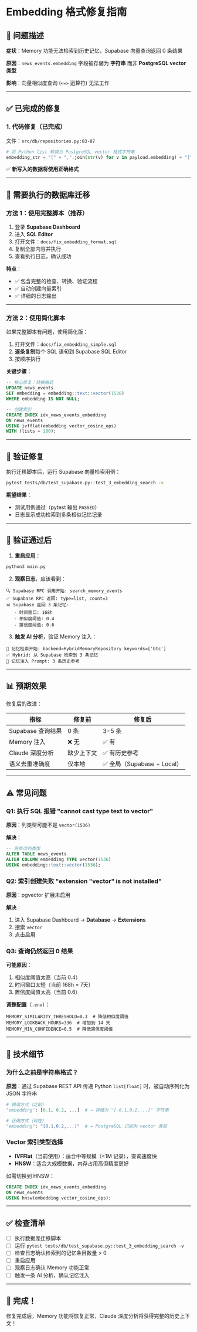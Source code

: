 # Embedding 格式修复指南

## 🎯 问题描述

**症状**：Memory 功能无法检索到历史记忆，Supabase 向量查询返回 0 条结果

**原因**：`news_events.embedding` 字段被存储为 **字符串** 而非 **PostgreSQL vector 类型**

**影响**：向量相似度查询 (`<=>` 运算符) 无法工作

---

## ✅ 已完成的修复

### 1. 代码修复（已完成）

文件：`src/db/repositories.py:83-87`

```python
# 将 Python list 转换为 PostgreSQL vector 格式字符串
embedding_str = "[" + ",".join(str(v) for v in payload.embedding) + "]"
```

✅ **新写入的数据将使用正确格式**

---

## 🔧 需要执行的数据库迁移

### 方法 1：使用完整脚本（推荐）

1. 登录 **Supabase Dashboard**
2. 进入 **SQL Editor**
3. 打开文件：`docs/fix_embedding_format.sql`
4. 复制全部内容并执行
5. 查看执行日志，确认成功

**特点**：
- ✅ 包含完整的检查、转换、验证流程
- ✅ 自动创建向量索引
- ✅ 详细的日志输出

---

### 方法 2：使用简化脚本

如果完整脚本有问题，使用简化版：

1. 打开文件：`docs/fix_embedding_simple.sql`
2. **逐条复制**每个 SQL 语句到 Supabase SQL Editor
3. 按顺序执行

**关键步骤**：

```sql
-- 核心修复：转换格式
UPDATE news_events
SET embedding = embedding::text::vector(1536)
WHERE embedding IS NOT NULL;

-- 创建索引
CREATE INDEX idx_news_events_embedding
ON news_events
USING ivfflat(embedding vector_cosine_ops)
WITH (lists = 100);
```

---

## 🧪 验证修复

执行迁移脚本后，运行 Supabase 向量检索用例：

```bash
pytest tests/db/test_supabase.py::test_3_embedding_search -v
```

**期望结果**：
- 测试用例通过（pytest 输出 `PASSED`）
- 日志显示成功检索到多条相似记忆记录

---

## 🚀 验证通过后

1. **重启应用**：

```bash
python3 main.py
```

2. **观察日志**，应该看到：

```
🔍 Supabase RPC 调用开始: search_memory_events
✅ Supabase RPC 返回: type=list, count=3
📊 Supabase 返回 3 条记忆:
   - 时间窗口: 168h
   - 相似度阈值: 0.4
   - 置信度阈值: 0.6
```

3. **触发 AI 分析**，验证 Memory 注入：

```
🧠 记忆检索开始: backend=HybridMemoryRepository keywords=['btc']
✅ Hybrid: 从 Supabase 检索到 3 条记忆
🧠 记忆注入 Prompt: 3 条历史参考
```

---

## 📊 预期效果

修复后的改进：

| 指标 | 修复前 | 修复后 |
|------|--------|--------|
| Supabase 查询结果 | 0 条 | 3-5 条 |
| Memory 注入 | ❌ 无 | ✅ 有 |
| Claude 深度分析 | 缺少上下文 | ✅ 有历史参考 |
| 语义去重准确度 | 仅本地 | ✅ 全局（Supabase + Local） |

---

## ⚠️ 常见问题

### Q1: 执行 SQL 报错 "cannot cast type text to vector"

**原因**：列类型可能不是 `vector(1536)`

**解决**：

```sql
-- 先修改列类型
ALTER TABLE news_events
ALTER COLUMN embedding TYPE vector(1536)
USING embedding::text::vector(1536);
```

### Q2: 索引创建失败 "extension "vector" is not installed"

**原因**：pgvector 扩展未启用

**解决**：
1. 进入 Supabase Dashboard → **Database** → **Extensions**
2. 搜索 `vector`
3. 点击启用

### Q3: 查询仍然返回 0 结果

**可能原因**：
1. 相似度阈值太高（当前 0.4）
2. 时间窗口太短（当前 168h = 7天）
3. 置信度阈值太高（当前 0.6）

**调整配置**（`.env`）：

```env
MEMORY_SIMILARITY_THRESHOLD=0.3  # 降低相似度阈值
MEMORY_LOOKBACK_HOURS=336  # 增加到 14 天
MEMORY_MIN_CONFIDENCE=0.5  # 降低置信度阈值
```

---

## 📝 技术细节

### 为什么之前是字符串格式？

**原因**：通过 Supabase REST API 传递 Python `list[float]` 时，被自动序列化为 JSON 字符串

```python
# 错误方式（之前）
"embedding": [0.1, 0.2, ...]  # → 存储为 "[-0.1,0.2,...]" 字符串

# 正确方式（现在）
"embedding": "[0.1,0.2,...]"  # → PostgreSQL 识别为 vector 类型
```

### Vector 索引类型选择

- **IVFFlat**（当前使用）：适合中等规模（<1M 记录），查询速度快
- **HNSW**：适合大规模数据，内存占用高但精度更好

如需切换到 HNSW：

```sql
CREATE INDEX idx_news_events_embedding
ON news_events
USING hnsw(embedding vector_cosine_ops);
```

---

## ✅ 检查清单

- [ ] 执行数据库迁移脚本
- [ ] 运行 `pytest tests/db/test_supabase.py::test_3_embedding_search -v`
- [ ] 检查日志确认检索到的记忆条目数量 > 0
- [ ] 重启应用
- [ ] 观察日志确认 Memory 功能正常
- [ ] 触发一条 AI 分析，确认记忆注入

---

## 🎉 完成！

修复完成后，Memory 功能将恢复正常，Claude 深度分析将获得完整的历史上下文！
